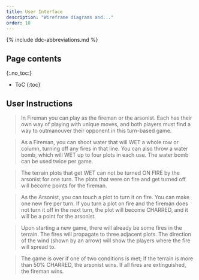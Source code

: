 ```yaml
---
title: User Interface
description: "Wireframe diagrams and..."
order: 10
---
```


{% include ddc-abbreviations.md %}

## Page contents

{:.no_toc:}

- ToC
  {:toc}

## User Instructions

> In Fireman you can play as the fireman or the arsonist. Each has their own way of playing with
> unique moves, and both players must find a way to outmanouver their opponent in this turn-based
> game.

> As a Fireman, you can shoot water that will WET a whole row or column, turning off any fires in
> that line. You can also throw a water bomb, which will WET up to four plots in each use. The water
> bomb can be used twice per game.

> The terrain plots that get WET can not be turned ON FIRE by the arsonist for one turn. The plots
> that were on fire and get turned off will become points for the fireman.

> As the Arsonist, you can touch a plot to turn it on fire. You can make one new fire per turn. If
> you turn a plot on fire and the fireman does not turn it off in the next turn, the plot will become
> CHARRED, and it will be a point for the arsonist.

> Upon starting a new game, there will already be some fires in the terrain. The fires will
> propagate to three adjacent plots. The direction of the wind (shown by an arrow) will show the
> players where the fire will spread to.

> The game is over if one of two conditions is met; If the terrain is more than 50% CHARRED, the
> arsonist wins. If all fires are extinguished, the fireman wins.

